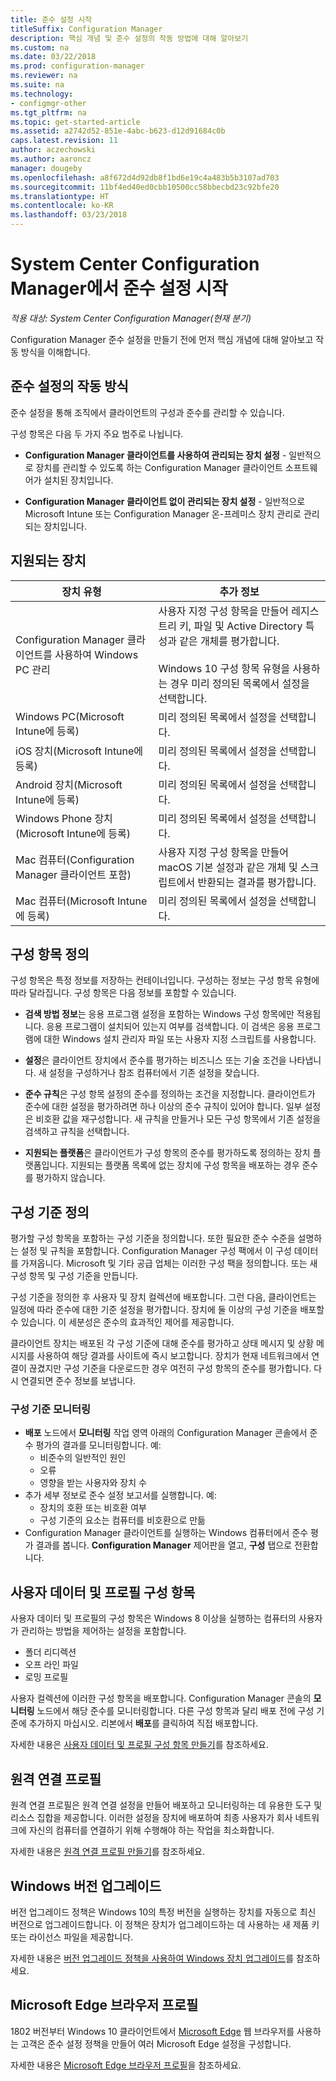 ```yaml
---
title: 준수 설정 시작
titleSuffix: Configuration Manager
description: 핵심 개념 및 준수 설정의 작동 방법에 대해 알아보기
ms.custom: na
ms.date: 03/22/2018
ms.prod: configuration-manager
ms.reviewer: na
ms.suite: na
ms.technology:
- configmgr-other
ms.tgt_pltfrm: na
ms.topic: get-started-article
ms.assetid: a2742d52-851e-4abc-b623-d12d91684c0b
caps.latest.revision: 11
author: aczechowski
ms.author: aaroncz
manager: dougeby
ms.openlocfilehash: a8f672d4d92db8f1bd6e19c4a483b5b3107ad703
ms.sourcegitcommit: 11bf4ed40ed0cbb10500cc58bbecbd23c92bfe20
ms.translationtype: HT
ms.contentlocale: ko-KR
ms.lasthandoff: 03/23/2018
---
```

# <a name="get-started-with-compliance-settings-in-system-center-configuration-manager"></a>System Center Configuration Manager에서 준수 설정 시작

*적용 대상: System Center Configuration Manager(현재 분기)*

Configuration Manager 준수 설정을 만들기 전에 먼저 핵심 개념에 대해 알아보고 작동 방식을 이해합니다.  



## <a name="how-compliance-settings-work"></a>준수 설정의 작동 방식  
 준수 설정을 통해 조직에서 클라이언트의 구성과 준수를 관리할 수 있습니다.  

 구성 항목은 다음 두 가지 주요 범주로 나뉩니다.  

-   **Configuration Manager 클라이언트를 사용하여 관리되는 장치 설정** - 일반적으로 장치를 관리할 수 있도록 하는 Configuration Manager 클라이언트 소프트웨어가 설치된 장치입니다.  

-   **Configuration Manager 클라이언트 없이 관리되는 장치 설정** - 일반적으로 Microsoft Intune 또는 Configuration Manager 온-프레미스 장치 관리로 관리되는 장치입니다.  



## <a name="what-devices-are-supported"></a>지원되는 장치  

| 장치 유형 | 추가 정보 |  
|------------|----------------------|  
| Configuration Manager 클라이언트를 사용하여 Windows PC 관리 | 사용자 지정 구성 항목을 만들어 레지스트리 키, 파일 및 Active Directory 특성과 같은 개체를 평가합니다.<br /><br /> Windows 10 구성 항목 유형을 사용하는 경우 미리 정의된 목록에서 설정을 선택합니다. |  
| Windows PC(Microsoft Intune에 등록) | 미리 정의된 목록에서 설정을 선택합니다. |  
| iOS 장치(Microsoft Intune에 등록) | 미리 정의된 목록에서 설정을 선택합니다. |  
| Android 장치(Microsoft Intune에 등록) | 미리 정의된 목록에서 설정을 선택합니다. |  
| Windows Phone 장치(Microsoft Intune에 등록) | 미리 정의된 목록에서 설정을 선택합니다. |  
| Mac 컴퓨터(Configuration Manager 클라이언트 포함) | 사용자 지정 구성 항목을 만들어 macOS 기본 설정과 같은 개체 및 스크립트에서 반환되는 결과를 평가합니다. |  
| Mac 컴퓨터(Microsoft Intune에 등록) | 미리 정의된 목록에서 설정을 선택합니다. |  



## <a name="what-is-a-configuration-item"></a>구성 항목 정의  
 구성 항목은 특정 정보를 저장하는 컨테이너입니다. 구성하는 정보는 구성 항목 유형에 따라 달라집니다. 구성 항목은 다음 정보를 포함할 수 있습니다.

-   **검색 방법 정보**는 응용 프로그램 설정을 포함하는 Windows 구성 항목에만 적용됩니다. 응용 프로그램이 설치되어 있는지 여부를 검색합니다. 이 검색은 응용 프로그램에 대한 Windows 설치 관리자 파일 또는 사용자 지정 스크립트를 사용합니다.  

-   **설정**은 클라이언트 장치에서 준수를 평가하는 비즈니스 또는 기술 조건을 나타냅니다. 새 설정을 구성하거나 참조 컴퓨터에서 기존 설정을 찾습니다.  

-   **준수 규칙**은 구성 항목 설정의 준수를 정의하는 조건을 지정합니다. 클라이언트가 준수에 대한 설정을 평가하려면 하나 이상의 준수 규칙이 있어야 합니다. 일부 설정은 비호환 값을 재구성합니다. 새 규칙을 만들거나 모든 구성 항목에서 기존 설정을 검색하고 규칙을 선택합니다.  

-   **지원되는 플랫폼**은 클라이언트가 구성 항목의 준수를 평가하도록 정의하는 장치 플랫폼입니다. 지원되는 플랫폼 목록에 없는 장치에 구성 항목을 배포하는 경우 준수를 평가하지 않습니다.  



## <a name="what-is-a-configuration-baseline"></a>구성 기준 정의  
 평가할 구성 항목을 포함하는 구성 기준을 정의합니다. 또한 필요한 준수 수준을 설명하는 설정 및 규칙을 포함합니다. Configuration Manager 구성 팩에서 이 구성 데이터를 가져옵니다. Microsoft 및 기타 공급 업체는 이러한 구성 팩을 정의합니다. 또는 새 구성 항목 및 구성 기준을 만듭니다.  

 구성 기준을 정의한 후 사용자 및 장치 컬렉션에 배포합니다. 그런 다음, 클라이언트는 일정에 따라 준수에 대한 기준 설정을 평가합니다. 장치에 둘 이상의 구성 기준을 배포할 수 있습니다. 이 세분성은 준수의 효과적인 제어를 제공합니다. 

 클라이언트 장치는 배포된 각 구성 기준에 대해 준수를 평가하고 상태 메시지 및 상황 메시지를 사용하여 해당 결과를 사이트에 즉시 보고합니다. 장치가 현재 네트워크에서 연결이 끊겼지만 구성 기준을 다운로드한 경우 여전히 구성 항목의 준수를 평가합니다. 다시 연결되면 준수 정보를 보냅니다.  

### <a name="monitoring-configuration-baselines"></a>구성 기준 모니터링
- **배포** 노드에서 **모니터링** 작업 영역 아래의 Configuration Manager 콘솔에서 준수 평가의 결과를 모니터링합니다. 예:
    - 비준수의 일반적인 원인
    - 오류
    - 영향을 받는 사용자와 장치 수
- 추가 세부 정보로 준수 설정 보고서를 실행합니다. 예:
    - 장치의 호환 또는 비호환 여부
    - 구성 기준의 요소는 컴퓨터를 비호환으로 만듦
- Configuration Manager 클라이언트를 실행하는 Windows 컴퓨터에서 준수 평가 결과를 봅니다. **Configuration Manager** 제어판을 열고, **구성** 탭으로 전환합니다.  



## <a name="user-data-and-profiles-configuration-items"></a>사용자 데이터 및 프로필 구성 항목  
 사용자 데이터 및 프로필의 구성 항목은 Windows 8 이상을 실행하는 컴퓨터의 사용자가 관리하는 방법을 제어하는 설정을 포함합니다.  
   - 폴더 리디렉션
   - 오프 라인 파일
   - 로밍 프로필  

사용자 컬렉션에 이러한 구성 항목을 배포합니다. Configuration Manager 콘솔의 **모니터링** 노드에서 해당 준수를 모니터링합니다. 다른 구성 항목과 달리 배포 전에 구성 기준에 추가하지 마십시오. 리본에서 **배포**를 클릭하여 직접 배포합니다.  

 자세한 내용은 [사용자 데이터 및 프로필 구성 항목 만들기](/sccm/compliance/deploy-use/create-user-data-and-profiles-configuration-items)를 참조하세요.  



## <a name="remote-connection-profiles"></a>원격 연결 프로필  
 원격 연결 프로필은 원격 연결 설정을 만들어 배포하고 모니터링하는 데 유용한 도구 및 리소스 집합을 제공합니다. 이러한 설정을 장치에 배포하여 최종 사용자가 회사 네트워크에 자신의 컴퓨터를 연결하기 위해 수행해야 하는 작업을 최소화합니다.  

자세한 내용은 [원격 연결 프로필 만들기](/sccm/compliance/deploy-use/create-remote-connection-profiles)를 참조하세요.  



## <a name="windows-edition-upgrade"></a>Windows 버전 업그레이드
버전 업그레이드 정책은 Windows 10의 특정 버전을 실행하는 장치를 자동으로 최신 버전으로 업그레이드합니다. 이 정책은 장치가 업그레이드하는 데 사용하는 새 제품 키 또는 라이선스 파일을 제공합니다.

자세한 내용은 [버전 업그레이드 정책을 사용하여 Windows 장치 업그레이드](/sccm/compliance/deploy-use/upgrade-windows-version)를 참조하세요.



## <a name="microsoft-edge-browser-profiles"></a>Microsoft Edge 브라우저 프로필
<!-- 1357310 -->
1802 버전부터 Windows 10 클라이언트에서 [Microsoft Edge](https://technet.microsoft.com/microsoft-edge/bb265256) 웹 브라우저를 사용하는 고객은 준수 설정 정책을 만들어 여러 Microsoft Edge 설정을 구성합니다. 

자세한 내용은 [Microsoft Edge 브라우저 프로필](/sccm/compliance/deploy-use/browser-profiles)을 참조하세요.

